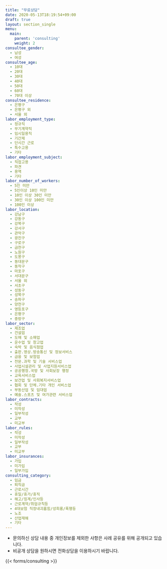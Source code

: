 ```yaml
---
title: "무료상담"
date: 2020-05-13T18:19:54+09:00
draft: true
layout: section_single
menu:
  main:
    parent: 'consulting'
    weight: 2
consultee_gender:
  - 남성
  - 여성
consultee_age:
  - 10대
  - 20대
  - 30대
  - 40대
  - 50대
  - 60대
  - 70대 이상
consultee_residence:
  - 은평구
  - 은평구 외
  - 서울 외
labor_employment_type:
  - 정규직
  - 무기계약직
  - 임시일용직
  - 기간제
  - 단시간 근로
  - 특수고용
  - 기타
labor_employment_subject:
  - 직접고용
  - 파견
  - 용역
  - 기타
labor_number_of_workers:
  - 5인 미만
  - 5인이상 10인 미만
  - 10인 이상 30인 미만
  - 30인 이상 100인 미만
  - 100인 이상
labor_location:
  - 강남구
  - 강동구
  - 강북구
  - 강서구
  - 관악구
  - 광진구
  - 구로구
  - 금천구
  - 노원구
  - 도봉구
  - 동대문구
  - 동작구
  - 마포구
  - 서대문구
  - 서울 외
  - 서초구
  - 성동구
  - 성북구
  - 송파구
  - 양천구
  - 영등포구
  - 은평구
  - 중랑구
labor_sector:
  - 제조업
  - 건설업
  - 도매 및 소매업
  - 운수업 및 창고업
  - 숙박 및 음식점업
  - 출판.영상.방송통신 및 정보서비스
  - 금융 및 보험업
  - 전문.과학 및 기술 서비스업
  - 사업시설관리 및 사업지원서비스업
  - 공공행정.국방 및 사회보장 행정
  - 교육서비스업
  - 보건업 및 사회복지서비스업
  - 협회 및 단체.기타 개인 서비스업
  - 부동산업 및 임대업
  - 예술.스포츠 및 여가관련 서비스업
labor_contracts:
  - 작성
  - 미작성
  - 일부작성
  - 교부
  - 미교부
labor_rules:
  - 작성
  - 미작성
  - 일부작성
  - 교부
  - 미교부
labor_insurances:
  - 가입
  - 미가입
  - 일부가입
consulting_category:
  - 임금
  - 퇴직금
  - 근로시간
  - 휴일/휴가/휴직
  - 해고/징계/인사등
  - 근로계약/취업규칙등
  - 4대보험 직장내괴롭힘/성희롱/폭행등
  - 노조
  - 산업재해
  - 기타
---
```


- 문의하신 상담 내용 중 개인정보를 제외한 사항은 사례 공유를 위해 공개되고 있습니다. 
- 비공개 상담을 원하시면 전화상담을 이용하시기 바랍니다.

{{< forms/consulting >}}
